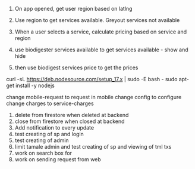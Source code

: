 1. On app opened, get user region based on latlng
2. Use region to get services available. Greyout services not available
3. When a user selects  a service, calculate pricing based on service and region




1. use biodigester services available to get services available -  show and hide
2. then use biodigest services price to get the prices


curl -sL https://deb.nodesource.com/setup_17.x | sudo -E bash -
sudo apt-get install -y nodejs


change mobile-request to request in mobile
change config to configure
change charges to service-charges




1. delete from firestore when deleted at backend
2. close from firestore when closed at backend
3. Add notification to every update
4. test creating of sp and login
5. test creating of admin
6. limit tamale admin and test creating of sp and viewing of tml txs
7. work on search box for 
8. work on sending request from web